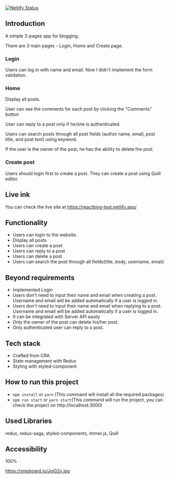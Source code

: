 [![Netlify Status](https://api.netlify.com/api/v1/badges/5f96e288-45dc-48aa-87d5-ca8f2de6edc3/deploy-status)](https://app.netlify.com/sites/reactblog-test/deploys)


## Introduction

A simple 3-pages app for blogging.

There are 3 main pages - Login, Home and Create page.

### Login

Users can log in with name and email.
Now I didn't implement the form validation.

### Home

Display all posts.

User can see the comments for each post by clicking the "Comments" button

User can reply to a post only if he/she is authenticated.

Users can search posts through all post fields (author name, email, post title, and post text) using keyword.

If the user is the owner of the post, he has the ability to delete the post.

### Create post

Users should login first to create a post. They can create a post using Quill editor.

## Live ink

You can check the live site at https://reactblog-test.netlify.app/

## Functionality

- Users can login to the website.
- Display all posts
- Users can create a post
- Users can reply to a post
- Users can delete a post
- Users can search the post through all fields(title, body, username, email)

## Beyond requirements

- Implemented Login
- Users don't need to input their name and email when creating a post. Username and email will be added automatically if a user is logged in.
- Users don't need to input their name and email when replying to a post. Username and email will be added automatically if a user is logged in.
- It can be integrated with Server API easily
- Only the owner of the post can delete his/her post.
- Only authenticated user can reply to a post.

## Tech stack

- Crafted from CRA
- State management with Redux
- Styling with styled-component

## How to run this project

- `npm install` or `yarn` (This command will install all the required packages)
- `npm run start` or `yarn start`(This command will run the project, you can check the project on http://localhost:3000)

## Used Libraries

redux, redux-saga, styled-components, immer.js, Quill

## Accessibility

100%

https://snipboard.io/JoiG2x.jpg
